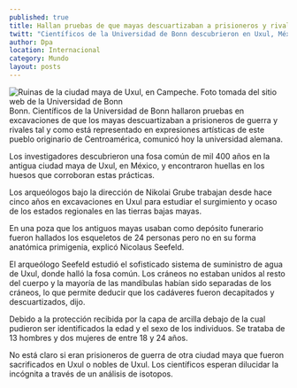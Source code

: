 ```yaml
---
published: true
title: Hallan pruebas de que mayas descuartizaban a prisioneros y rivales
twitt: "Científicos de la Universidad de Bonn descubrieron en Uxul, México, una fosa común de mil 400 años y encontraron huellas en los huesos que corroboran tales prácticas."
author: Dpa
location: Internacional
category: Mundo
layout: posts
---
```


![Ruinas de la ciudad maya de Uxul, en Campeche. Foto tomada del sitio web de la Universidad de Bonn](http://i.imgur.com/uSIrB6Im.jpg)Bonn. Científicos de la Universidad de Bonn hallaron pruebas en excavaciones de que los mayas descuartizaban a prisioneros de guerra y rivales tal y como está representado en expresiones artísticas de este pueblo originario de Centroamérica, comunicó hoy la universidad alemana.

Los investigadores descubrieron una fosa común de  mil 400 años en la antigua ciudad maya de Uxul, en México, y encontraron huellas en los huesos que corroboran estas prácticas.

Los arqueólogos bajo la dirección de Nikolai Grube trabajan desde hace cinco años en excavaciones en Uxul para estudiar el surgimiento y ocaso de los estados regionales en las tierras bajas mayas.

En una poza que los antiguos mayas usaban como depósito funerario fueron hallados los esqueletos de 24 personas pero no en su forma anatómica primigenia, explicó Nicolaus Seefeld.

El arqueólogo Seefeld estudió el sofisticado sistema de suministro de agua de Uxul, donde halló la fosa común. Los cráneos no estaban unidos al resto del cuerpo y la mayoría de las mandíbulas habían sido separadas de los cráneos, lo que permite deducir que los cadáveres fueron decapitados y descuartizados, dijo.

Debido a la protección recibida por la capa de arcilla debajo de la cual pudieron ser identificados la edad y el sexo de los individuos. Se trataba de 13 hombres y dos mujeres de entre 18 y 24 años.

No está claro si eran prisioneros de guerra de otra ciudad maya que fueron sacrificados en Uxul o nobles de Uxul. Los científicos esperan dilucidar la incógnita a través de un análisis de isotopos.
